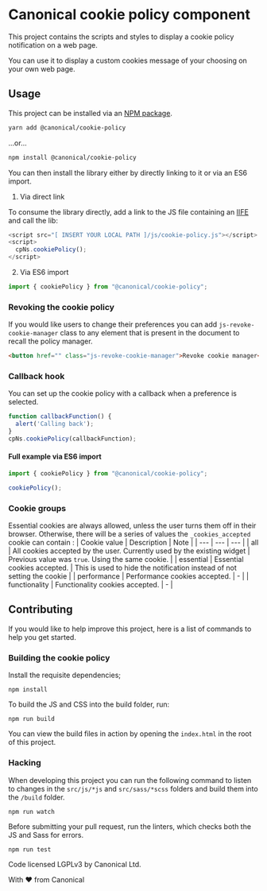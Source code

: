 # Canonical cookie policy component

This project contains the scripts and styles to display a cookie policy notification on a web page.

You can use it to display a custom cookies message of your choosing on your own web page.

## Usage

This project can be installed via an [NPM package](https://www.npmjs.com/package/cookie-policy).

```bash
yarn add @canonical/cookie-policy
```

...or...

```bash
npm install @canonical/cookie-policy
```

You can then install the library either by directly linking to it or via an ES6 import.

1. Via direct link

To consume the library directly, add a link to the JS file containing an [IIFE](https://developer.mozilla.org/en-US/docs/Glossary/IIFE) and call the lib:

```javascript
<script src="[ INSERT YOUR LOCAL PATH ]/js/cookie-policy.js"></script>
<script>
  cpNs.cookiePolicy();
</script>
```

2. Via ES6 import

```javascript
import { cookiePolicy } from "@canonical/cookie-policy";
```

### Revoking the cookie policy

If you would like users to change their preferences you can add `js-revoke-cookie-manager` class to any element that is present in the document to recall the policy manager.

```html
<button href="" class="js-revoke-cookie-manager">Revoke cookie manager</button>
```

### Callback hook

You can set up the cookie policy with a callback when a preference is selected.

```javascript
function callbackFunction() {
  alert('Calling back');
}
cpNs.cookiePolicy(callbackFunction);
```

#### Full example via ES6 import

```javascript
import { cookiePolicy } from "@canonical/cookie-policy";

cookiePolicy();
```

### Cookie groups

Essential cookies are always allowed, unless the user turns them off in their browser. Otherwise, there will be a series of values the `_cookies_accepted` cookie can contain :
| Cookie value | Description | Note |
| --- | --- | --- |
| all | All cookies accepted by the user. Currently used by the existing widget | Previous value was `true`. Using the same cookie. |
| essential | Essential cookies accepted. | This is used to hide the notification instead of not setting the cookie |
| performance | Performance cookies accepted. | - |
| functionality | Functionality cookies accepted. | - |

## Contributing

If you would like to help improve this project, here is a list of commands to
help you get started.

### Building the cookie policy

Install the requisite dependencies;

```
npm install
```

To build the JS and CSS into the build folder, run:

```
npm run build
```

You can view the build files in action by opening the `index.html` in the root
of this project.

### Hacking

When developing this project you can run the following command to listen to
changes in the `src/js/*js` and `src/sass/*scss` folders and build them into the
`/build` folder.

```
npm run watch
```

Before submitting your pull request, run the linters, which checks both the JS
and Sass for errors.

```
npm run test
```

Code licensed LGPLv3 by Canonical Ltd.

With ♥ from Canonical
